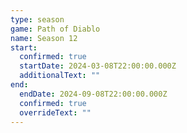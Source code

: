 ```yaml
---
type: season
game: Path of Diablo
name: Season 12
start:
  confirmed: true
  startDate: 2024-03-08T22:00:00.000Z
  additionalText: ""
end:
  endDate: 2024-09-08T22:00:00.000Z
  confirmed: true
  overrideText: ""
---
```

